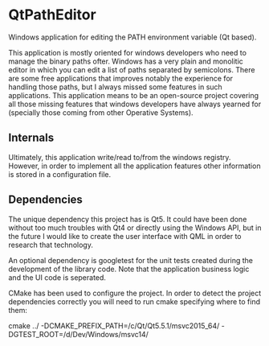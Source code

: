 # QtPathEditor
Windows application for editing the PATH environment variable (Qt based).

This application is mostly oriented for windows developers who need to manage the binary paths ofter.
Windows has a very plain and monolitic editor in which you can edit a list of paths separated by
semicolons. There are some free applications that improves notably the experience for handling those
paths, but I always missed some features in such applications. This application means to be an
open-source project covering all those missing features that windows developers have always yearned
for (specially those coming from other Operative Systems).

## Internals

Ultimately, this application write/read to/from the windows registry. However, in order to implement
all the application features other information is stored in a configuration file.

## Dependencies

The unique dependency this project has is Qt5. It could have been done without too much troubles
with Qt4 or directly using the Windows API, but in the future I would like to create the user
interface with QML in order to research that technology.

An optional dependency is googletest for the unit tests created during the development of the
library code. Note that the application business logic and the UI code is seperated.

CMake has been used to configure the project. In order to detect the project dependencies correctly
you will need to run cmake specifying where to find them:

cmake ../ -DCMAKE_PREFIX_PATH=/c/Qt/Qt5.5.1/msvc2015_64/ -DGTEST_ROOT=/d/Dev/Windows/msvc14/
